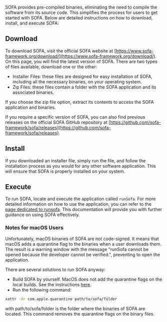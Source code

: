 ﻿SOFA provides pre-compiled binaries, eliminating the need to compile the software from its source code. This simplifies the process for users to get started with SOFA. Below are detailed instructions on how to download, install, and execute SOFA:

## Download

To download SOFA, visit the official SOFA website at [https://www.sofa-framework.org/download/](https://www.sofa-framework.org/download/). On this page, you will find the latest version of SOFA. There are two types of files available, download one or the other:

- Installer Files: these files are designed for easy installation of SOFA, including all the necessary binaries, on your operating system.
- Zip Files: these files contain a folder with the SOFA application and its associated binaries.  

If you choose the zip file option, extract its contents to access the SOFA application and binaries.

If you require a specific version of SOFA, you can also find previous releases on the official SOFA GitHub repository at [https://github.com/sofa-framework/sofa/releases](https://github.com/sofa-framework/sofa/releases).

## Install

If you downloaded an installer file, simply run the file, and follow the installation process as you would for any other software application. This will ensure that SOFA is properly installed on your system.

## Execute

To run SOFA, locate and execute the application called `runSofa`. For more detailed information on how to use the application, you can refer to the [page dedicated to runsofa](../../using-sofa/runsofa/). This documentation will provide you with further guidance on using SOFA effectively.

### Notes for macOS Users

Unfortunately, macOS binaries of SOFA are not code-signed. It means that macOS adds a quarantine flag to the binaries when a user downloads them. The result is a warning window with the message "runSofa cannot be opened because the developer cannot be verified.", preventing to open the application.

There are several solutions to run SOFA anyway:

- Build SOFA by yourself. MacOS does not add the quarantine flags on the local builds. See the instructions [here](../build/macos/).
- Run the following command:

```bash
xattr -dr com.apple.quarantine path/to/sofa/folder
```

with path/to/sofa/folder is the folder where the binaries of SOFA are located. This command removes the quarantine flags on the binary files.
